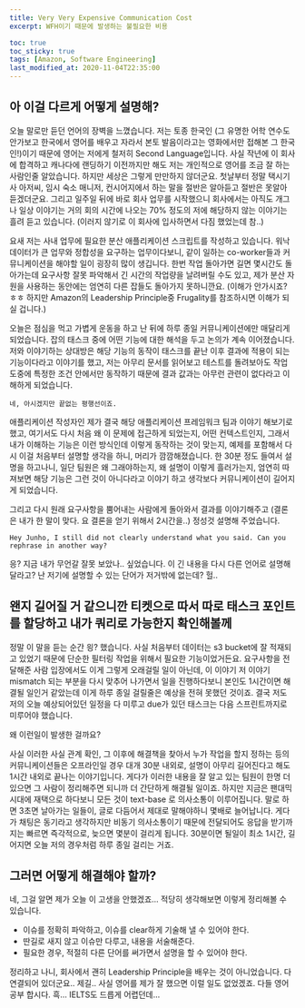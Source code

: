 ```yaml
---
title: Very Very Expensive Communication Cost
excerpt: WFH이기 때문에 발생하는 불필요한 비용

toc: true
toc_sticky: true
tags: [Amazon, Software Engineering]
last_modified_at: 2020-11-04T22:35:00
---
```


아 이걸 다르게 어떻게 설명해?
--------

오늘 말로만 듣던 언어의 장벽을 느꼈습니다. 저는 토종 한국인 (그 유명한 어학 연수도 안가보고 한국에서 영어를 배우고 자라서 본토 발음이라고는 영화에서만 접해본 그 한국인!)이기 때문에 영어는 저에게 철저히 Second Language입니다. 사실 작년에 이 회사에 합격하고 캐나다에 랜딩하기 이전까지만 해도 저는 개인적으로 영어를 조금 잘 하는 사람인줄 알았습니다. 하지만 세상은 그렇게 만만하지 않더군요. 첫날부터 정말 택시기사 아저씨, 임시 숙소 매니저, 컨시어지에서 하는 말을 절반은 알아듣고 절반은 못알아 듣겠더군요. 그리고 일주일 뒤에 바로 회사 업무를 시작했으니 회사에서는 아직도 개그나 일상 이야기는 거의 회의 시간에 나오는 70% 정도의 저에 해당하지 않는 이야기는 흘려 듣고 있습니다. (이러지 않기로 이 회사에 입사하면서 다짐 했었는데 참..)

요새 저는 사내 업무에 필요한 분산 애플리케이션 스크립트를 작성하고 있습니다. 워낙 데이터가 큰 업무와 정합성을 요구하는 업무이다보니, 같이 일하는 co-worker들과 커뮤니케이션을 해야할 일이 굉장히 많이 생깁니다. 한번 작업 돌아가면 길면 몇시간도 돌아가는데 요구사항 잘못 파악해서 긴 시간의 작업량을 날려버릴 수도 있고, 제가 분산 자원을 사용하는 동안에는 엄연히 다른 잡들도 돌아가지 못하니깐요. (이해가 안가시죠? ㅎㅎ 하지만 Amazon의 Leadership Principle중 Frugality를 참조하시면 이해가 되실 겁니다.)

오늘은 점심을 먹고 가볍게 운동을 하고 난 뒤에 하루 종일 커뮤니케이션에만 매달리게 되었습니다. 잡의 태스크 중에 어떤 기능에 대한 해석을 두고 논의가 계속 이어졌습니다. 저와 이야기하는 상대방은 해당 기능의 동작이 태스크를 끝난 이후 결과에 적용이 되는 기능이다라고 이야기를 했고, 저는 아무리 문서를 읽어보고 테스트를 돌려보아도 작업 도중에 특정한 조건 안에서만 동작하기 때문에 결과 값과는 아무런 관련이 없다라고 이해하게 되었습니다.

`네, 아시겠지만 끝없는 평행선이죠.`

애플리케이션 작성자인 제가 결국 해당 애플리케이션 프레임워크 팀과 이야기 해보기로 했고, 여기서도 다시 처음 왜 이 문제에 접근하게 되었는지, 어떤 컨텍스트인지, 그래서 내가 이해하는 기능은 이런 방식인데 이렇게 동작하는 것이 맞는지, 예제를 포함해서 다시 이걸 처음부터 설명할 생각을 하니, 머리가 깜깜해졌습니다. 한 30분 정도 들여서 설명을 하고나니, 일단 팀원은 왜 그래야하는지, 왜 설명이 이렇게 흘러가는지, 엄연히 따져보면 해당 기능은 그런 것이 아니다라고 이야기 하고 생각보다 커뮤니케이션이 길어지게 되었습니다.

그리고 다시 원래 요구사항을 뿜어내는 사람에게 돌아와서 결과를 이야기해주고 (결론은 내가 한 말이 맞다. 요 결론을 얻기 위해서 2시간을..) 정성것 설명해 주었습니다.

`Hey Junho, I still did not clearly understand what you said. Can you rephrase in another way?`

응? 지금 내가 무언갈 잘못 보았나.. 싶었습니다. 이 긴 내용을 다시 다른 언어로 설명해 달라고? 난 저기에 설명할 수 있는 단어가 저거밖에 없는데? 헐..

왠지 길어질 거 같으니깐 티켓으로 따서 따로 태스크 포인트를 할당하고 내가 쿼리로 가능한지 확인해볼께
----------

정말 이 말을 듣는 순간 읭? 했습니다. 사실 처음부터 데이터는 s3 bucket에 잘 적재되고 있었기 때문에 단순한 필터링 작업을 위해서 필요한 기능이었거든요. 요구사항을 전달해준 사람 입장에서도 이게 그렇게 오래걸릴 일이 아닌데, 이 이야기 저 이야기 mismatch 되는 부분을 다시 맞추어 나가면서 일을 진행하다보니 본인도 1시간이면 해결될 일인거 같았는데 이게 하루 종일 걸릴줄은 예상을 전혀 못했던 것이죠. 결국 저도 저의 오늘 예상되어있던 일정을 다 미루고 due가 있던 태스크는 다음 스프린트까지로 미루어야 했습니다.

왜 이런일이 발생한 걸까요?

사실 이러한 사실 관계 확인, 그 이후에 해결책을 찾아서 누가 작업을 할지 정하는 등의 커뮤니케이션들은 오프라인일 경우 대개 30분 내외로, 설명이 아무리 길어진다고 해도 1시간 내외로 끝나는 이야기입니다. 게다가 이러한 내용을 잘 알고 있는 팀원이 한명 더 있으면 그 사람이 정리해주면 되니까 더 간단하게 해결될 일이죠. 하지만 지금은 팬대믹 시대에 재택으로 하다보니 모든 것이 text-base 로 의사소통이 이루어집니다. 말로 하면 3초면 날아가는 일들이, 글로 다듬어서 제대로 말해야하니 몇배로 늘어납니다. 게다가 채팅은 동기라고 생각하지만 비동기 의사소통이기 때문에 전달되어도 응답을 받기까지는 빠르면 즉각적으로, 늦으면 몇분이 걸리게 됩니다. 30분이면 될일이 최소 1시간, 길어지면 오늘 저의 경우처럼 하루 종일 걸리는 거죠.

그러면 어떻게 해결해야 할까?
------

네, 그걸 알면 제가 오늘 이 고생을 안했겠죠... 적당히 생각해보면 이렇게 정리해볼 수 있습니다.

- 이슈를 정확히 파악하고, 이슈를 clear하게 기술해 낼 수 있어야 한다.
- 딴길로 새지 않고 이슈만 다루고, 내용을 서술해준다.
- 필요한 경우, 적절히 다른 단어를 써가면서 설명을 할 수 있어야 한다.

정리하고 나니, 회사에서 괜히 Leadership Principle을 배우는 것이 아니었습니다. 다 연결되어 있더군요.. 제길.. 사실 영어를 제가 잘 했으면 이럴 일도 없었겠죠. 다들 영어 공부 합시다. 흑... IELTS도 드릅게 어렵던데... 
